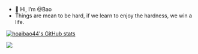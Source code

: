 - 👋 Hi, I’m @Bao
- Things are mean to be hard, if we learn to enjoy the hardness, we win a life.

[![hoaibao44's GitHub stats](https://github-readme-stats.vercel.app/api?username=hoaibao44)](https://github.com/anuraghazra/github-readme-stats)


<!---
hoaibao44/hoaibao44 is a ✨ special ✨ repository because its `README.md` (this file) appears on your GitHub profile.
You can click the Preview link to take a look at your changes.
--->

![](https://komarev.com/ghpvc/?username=hoaibao44)
